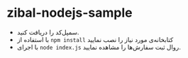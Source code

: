 # zibal-nodejs-sample

- سمپل‌کد را دریافت کنید.
- با استفاده از `npm install` کتابخانه‌ی مورد نیاز را نصب نمایید
- با اجرای `node index.js` روال ثبت سفارش‌ها را مشاهده نمایید.
